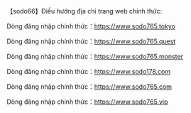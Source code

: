 
【sodo66】Điều hướng địa chỉ trang web chính thức:

Dòng đăng nhập chính thức：https://www.sodo765.tokyo

Dòng đăng nhập chính thức：https://www.sodo765.quest

Dòng đăng nhập chính thức：https://www.sodo765.monster

Dòng đăng nhập chính thức：https://www.sodo178.com

Dòng đăng nhập chính thức：https://www.sodo765.com

Dòng đăng nhập chính thức：https://www.sodo765.vip
